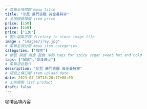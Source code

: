 ```yaml
---
# 菜單品項標題 menu title 
title: "印尼 蘇門答臘 黃金曼特寧"
# 品項價錢標價 item price 
price: [150]
price: [150]
price: ["120"]
# 圖片檔案目錄 diretory to store image file
image : "images/jrey.jpg"
# 菜單品項分類 menu item categories 
categories: ["咖啡"]
# 標籤 辣度 素食 甜食 冷熱 tags for spicy vegan sweet hot and cold 
tags: ["咖啡","深淺培火"]
# 菜單項目簡介 
description: "印尼 蘇門答臘 黃金曼特寧"
# 項目上傳日期 item upload date 
date: 2023-07-18T18:20:17+08:00
# 上架開關 list product 
draft: false
---
```


咖啡品項內容
